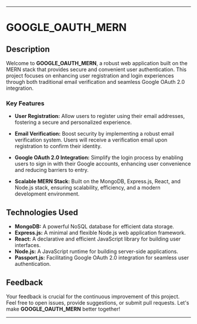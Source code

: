 
---

# GOOGLE_OAUTH_MERN

## Description

Welcome to **GOOGLE_OAUTH_MERN**, a robust web application built on the MERN stack that provides secure and convenient user authentication. This project focuses on enhancing user registration and login experiences through both traditional email verification and seamless Google OAuth 2.0 integration.

### Key Features

- **User Registration:** Allow users to register using their email addresses, fostering a secure and personalized experience.

- **Email Verification:** Boost security by implementing a robust email verification system. Users will receive a verification email upon registration to confirm their identity.

- **Google OAuth 2.0 Integration:** Simplify the login process by enabling users to sign in with their Google accounts, enhancing user convenience and reducing barriers to entry.

- **Scalable MERN Stack:** Built on the MongoDB, Express.js, React, and Node.js stack, ensuring scalability, efficiency, and a modern development environment.

## Technologies Used

- **MongoDB:** A powerful NoSQL database for efficient data storage.
- **Express.js:** A minimal and flexible Node.js web application framework.
- **React:** A declarative and efficient JavaScript library for building user interfaces.
- **Node.js:** A JavaScript runtime for building server-side applications.
- **Passport.js:** Facilitating Google OAuth 2.0 integration for seamless user authentication.

## Feedback

Your feedback is crucial for the continuous improvement of this project. Feel free to open issues, provide suggestions, or submit pull requests. Let's make **GOOGLE_OAUTH_MERN** better together!

--- 

